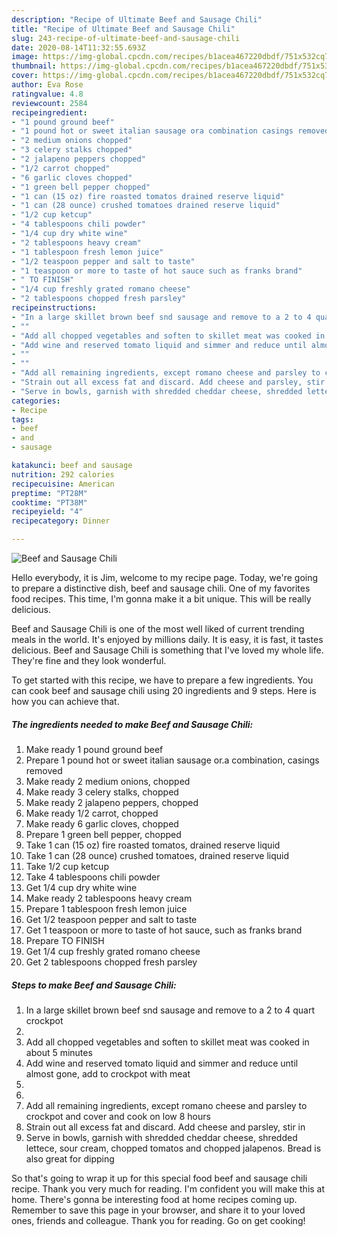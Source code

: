 ```yaml
---
description: "Recipe of Ultimate Beef and Sausage Chili"
title: "Recipe of Ultimate Beef and Sausage Chili"
slug: 243-recipe-of-ultimate-beef-and-sausage-chili
date: 2020-08-14T11:32:55.693Z
image: https://img-global.cpcdn.com/recipes/b1acea467220dbdf/751x532cq70/beef-and-sausage-chili-recipe-main-photo.jpg
thumbnail: https://img-global.cpcdn.com/recipes/b1acea467220dbdf/751x532cq70/beef-and-sausage-chili-recipe-main-photo.jpg
cover: https://img-global.cpcdn.com/recipes/b1acea467220dbdf/751x532cq70/beef-and-sausage-chili-recipe-main-photo.jpg
author: Eva Rose
ratingvalue: 4.8
reviewcount: 2584
recipeingredient:
- "1 pound ground beef"
- "1 pound hot or sweet italian sausage ora combination casings removed"
- "2 medium onions chopped"
- "3 celery stalks chopped"
- "2 jalapeno peppers chopped"
- "1/2 carrot chopped"
- "6 garlic cloves chopped"
- "1 green bell pepper chopped"
- "1 can (15 oz) fire roasted tomatos drained reserve liquid"
- "1 can (28 ounce) crushed tomatoes drained reserve liquid"
- "1/2 cup ketcup"
- "4 tablespoons chili powder"
- "1/4 cup dry white wine"
- "2 tablespoons heavy cream"
- "1 tablespoon fresh lemon juice"
- "1/2 teaspoon pepper and salt to taste"
- "1 teaspoon or more to taste of hot sauce such as franks brand"
- " TO FINISH"
- "1/4 cup freshly grated romano cheese"
- "2 tablespoons chopped fresh parsley"
recipeinstructions:
- "In a large skillet brown beef snd sausage and remove to a 2 to 4 quart crockpot"
- ""
- "Add all chopped vegetables and soften to skillet meat was cooked in about 5 minutes"
- "Add wine and reserved tomato liquid and simmer and reduce until almost gone, add to crockpot with meat"
- ""
- ""
- "Add all remaining ingredients, except romano cheese and parsley to crockpot and cover and cook on low 8 hours"
- "Strain out all excess fat and discard. Add cheese and parsley, stir in"
- "Serve in bowls, garnish with shredded cheddar cheese, shredded lettece, sour cream, chopped tomatos and chopped jalapenos. Bread is also great for dipping"
categories:
- Recipe
tags:
- beef
- and
- sausage

katakunci: beef and sausage 
nutrition: 292 calories
recipecuisine: American
preptime: "PT28M"
cooktime: "PT38M"
recipeyield: "4"
recipecategory: Dinner

---
```



![Beef and Sausage Chili](https://img-global.cpcdn.com/recipes/b1acea467220dbdf/751x532cq70/beef-and-sausage-chili-recipe-main-photo.jpg)

Hello everybody, it is Jim, welcome to my recipe page. Today, we're going to prepare a distinctive dish, beef and sausage chili. One of my favorites food recipes. This time, I'm gonna make it a bit unique. This will be really delicious.

Beef and Sausage Chili is one of the most well liked of current trending meals in the world. It's enjoyed by millions daily. It is easy, it is fast, it tastes delicious. Beef and Sausage Chili is something that I've loved my whole life. They're fine and they look wonderful.




To get started with this recipe, we have to prepare a few ingredients. You can cook beef and sausage chili using 20 ingredients and 9 steps. Here is how you can achieve that.

<!--inarticleads1-->

##### The ingredients needed to make Beef and Sausage Chili:

1. Make ready 1 pound ground beef
1. Prepare 1 pound hot or sweet italian sausage or.a combination, casings removed
1. Make ready 2 medium onions, chopped
1. Make ready 3 celery stalks, chopped
1. Make ready 2 jalapeno peppers, chopped
1. Make ready 1/2 carrot, chopped
1. Make ready 6 garlic cloves, chopped
1. Prepare 1 green bell pepper, chopped
1. Take 1 can (15 oz) fire roasted tomatos, drained reserve liquid
1. Take 1 can (28 ounce) crushed tomatoes, drained reserve liquid
1. Take 1/2 cup ketcup
1. Take 4 tablespoons chili powder
1. Get 1/4 cup dry white wine
1. Make ready 2 tablespoons heavy cream
1. Prepare 1 tablespoon fresh lemon juice
1. Get 1/2 teaspoon pepper and salt to taste
1. Get 1 teaspoon or more to taste of hot sauce, such as franks brand
1. Prepare  TO FINISH
1. Get 1/4 cup freshly grated romano cheese
1. Get 2 tablespoons chopped fresh parsley




<!--inarticleads2-->

##### Steps to make Beef and Sausage Chili:

1. In a large skillet brown beef snd sausage and remove to a 2 to 4 quart crockpot
1. 
1. Add all chopped vegetables and soften to skillet meat was cooked in about 5 minutes
1. Add wine and reserved tomato liquid and simmer and reduce until almost gone, add to crockpot with meat
1. 
1. 
1. Add all remaining ingredients, except romano cheese and parsley to crockpot and cover and cook on low 8 hours
1. Strain out all excess fat and discard. Add cheese and parsley, stir in
1. Serve in bowls, garnish with shredded cheddar cheese, shredded lettece, sour cream, chopped tomatos and chopped jalapenos. Bread is also great for dipping




So that's going to wrap it up for this special food beef and sausage chili recipe. Thank you very much for reading. I'm confident you will make this at home. There's gonna be interesting food at home recipes coming up. Remember to save this page in your browser, and share it to your loved ones, friends and colleague. Thank you for reading. Go on get cooking!
